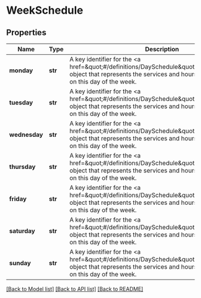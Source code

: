# WeekSchedule

## Properties
Name | Type | Description | Notes
------------ | ------------- | ------------- | -------------
**monday** | **str** | A key identifier for the &lt;a href&#x3D;\&quot;#/definitions/DaySchedule\&quot;&gt;&#x60;DaySchedule&#x60;&lt;/a&gt; object that represents the services and hours for the restaurant on this day of the week.  | [optional] 
**tuesday** | **str** | A key identifier for the &lt;a href&#x3D;\&quot;#/definitions/DaySchedule\&quot;&gt;&#x60;DaySchedule&#x60;&lt;/a&gt; object that represents the services and hours for the restaurant on this day of the week.  | [optional] 
**wednesday** | **str** | A key identifier for the &lt;a href&#x3D;\&quot;#/definitions/DaySchedule\&quot;&gt;&#x60;DaySchedule&#x60;&lt;/a&gt; object that represents the services and hours for the restaurant on this day of the week.  | [optional] 
**thursday** | **str** | A key identifier for the &lt;a href&#x3D;\&quot;#/definitions/DaySchedule\&quot;&gt;&#x60;DaySchedule&#x60;&lt;/a&gt; object that represents the services and hours for the restaurant on this day of the week.  | [optional] 
**friday** | **str** | A key identifier for the &lt;a href&#x3D;\&quot;#/definitions/DaySchedule\&quot;&gt;&#x60;DaySchedule&#x60;&lt;/a&gt; object that represents the services and hours for the restaurant on this day of the week.  | [optional] 
**saturday** | **str** | A key identifier for the &lt;a href&#x3D;\&quot;#/definitions/DaySchedule\&quot;&gt;&#x60;DaySchedule&#x60;&lt;/a&gt; object that represents the services and hours for the restaurant on this day of the week.  | [optional] 
**sunday** | **str** | A key identifier for the &lt;a href&#x3D;\&quot;#/definitions/DaySchedule\&quot;&gt;&#x60;DaySchedule&#x60;&lt;/a&gt; object that represents the services and hours for the restaurant on this day of the week.  | [optional] 

[[Back to Model list]](../README.md#documentation-for-models) [[Back to API list]](../README.md#documentation-for-api-endpoints) [[Back to README]](../README.md)


